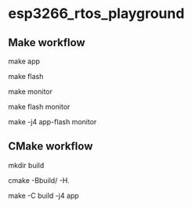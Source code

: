 # esp3266_rtos_playground

## Make workflow
make app

make flash

make monitor

make flash monitor

make -j4 app-flash monitor

## CMake workflow
mkdir build

cmake -Bbuild/ -H.

make -C build -j4 app
